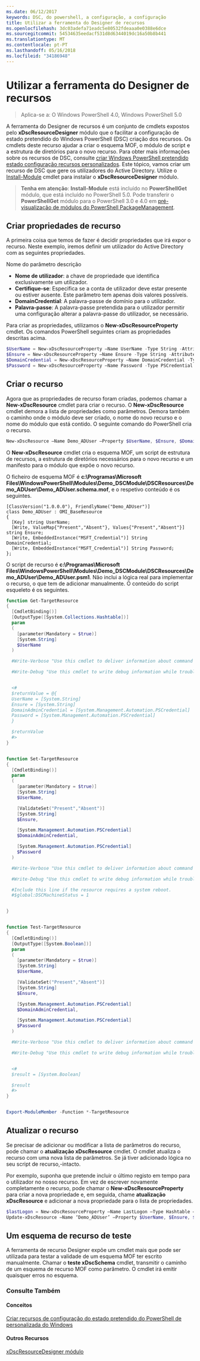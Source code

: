 ```yaml
---
ms.date: 06/12/2017
keywords: DSC, do powershell, a configuração, a configuração
title: Utilizar a ferramenta do Designer de recursos
ms.openlocfilehash: 3dc03adefa71eadc5e80532fdeaaa0e0388e6dce
ms.sourcegitcommit: 54534635eedacf531d8d6344019dc16a50b8b441
ms.translationtype: MT
ms.contentlocale: pt-PT
ms.lasthandoff: 05/16/2018
ms.locfileid: "34186948"
---
```

# <a name="using-the-resource-designer-tool"></a>Utilizar a ferramenta do Designer de recursos

> Aplica-se a: O Windows PowerShell 4.0, Windows PowerShell 5.0

A ferramenta do Designer de recursos é um conjunto de cmdlets expostos pelo **xDscResourceDesigner** módulo que o facilitar a configuração de estado pretendido do Windows PowerShell (DSC) criação dos recursos. Os cmdlets deste recurso ajudar a criar o esquema MOF, o módulo de script e a estrutura de diretórios para o novo recurso. Para obter mais informações sobre os recursos de DSC, consulte [criar Windows PowerShell pretendido estado configuração recursos personalizados](authoringResource.md).
Este tópico, vamos criar um recurso de DSC que gere os utilizadores do Active Directory.
Utilize o [Install-Module](https://technet.microsoft.com/library/dn807162.aspx) cmdlet para instalar o **xDscResourceDesigner** módulo.

>**Tenha em atenção**: **Install-Module** está incluído no **PowerShellGet** módulo, que está incluído no PowerShell 5.0. Pode transferir o **PowerShellGet** módulo para o PowerShell 3.0 e 4.0 em [pré-visualização de módulos do PowerShell PackageManagement](https://www.microsoft.com/en-us/download/details.aspx?id=49186).

## <a name="creating-resource-properties"></a>Criar propriedades de recurso
A primeira coisa que temos de fazer é decidir propriedades que irá expor o recurso. Neste exemplo, iremos definir um utilizador do Active Directory com as seguintes propriedades.

Nome do parâmetro descrição
* **Nome de utilizador**: a chave de propriedade que identifica exclusivamente um utilizador.
* **Certifique-se**: Especifica se a conta de utilizador deve estar presente ou estiver ausente. Este parâmetro tem apenas dois valores possíveis.
* **DomainCredential**: A palavra-passe de domínio para o utilizador.
* **Palavra-passe**: A palavra-passe pretendida para o utilizador permitir uma configuração alterar a palavra-passe do utilizador, se necessário.

Para criar as propriedades, utilizamos o **New-xDscResourceProperty** cmdlet. Os comandos PowerShell seguintes criam as propriedades descritas acima.

```powershell
$UserName = New-xDscResourceProperty –Name UserName -Type String -Attribute Key
$Ensure = New-xDscResourceProperty –Name Ensure -Type String -Attribute Write –ValidateSet “Present”, “Absent”
$DomainCredential = New-xDscResourceProperty –Name DomainCredential -Type PSCredential -Attribute Write
$Password = New-xDscResourceProperty –Name Password -Type PSCredential -Attribute Write
```

## <a name="create-the-resource"></a>Criar o recurso

Agora que as propriedades de recurso foram criadas, podemos chamar a **New-xDscResource** cmdlet para criar o recurso. O **New-xDscResource** cmdlet demora a lista de propriedades como parâmetros. Demora também o caminho onde o módulo deve ser criado, o nome do novo recurso e o nome do módulo que está contido. O seguinte comando do PowerShell cria o recurso.

```powershell
New-xDscResource –Name Demo_ADUser –Property $UserName, $Ensure, $DomainCredential, $Password –Path ‘C:\Program Files\WindowsPowerShell\Modules’ –ModuleName Demo_DSCModule
```

O **New-xDscResource** cmdlet cria o esquema MOF, um script de estrutura de recursos, a estrutura de diretórios necessários para o novo recurso e um manifesto para o módulo que expõe o novo recurso.

O ficheiro de esquema MOF é **c:\Programas\Microsoft Files\WindowsPowerShell\Modules\Demo_DSCModule\DSCResources\Demo_ADUser\Demo_ADUser.schema.mof**, e o respetivo conteúdo é os seguintes.

```
[ClassVersion("1.0.0.0"), FriendlyName("Demo_ADUser")]
class Demo_ADUser : OMI_BaseResource
{
  [Key] string UserName;
  [Write, ValueMap{"Present","Absent"}, Values{"Present","Absent"}] string Ensure;
  [Write, EmbeddedInstance("MSFT_Credential")] String DomainCredential;
  [Write, EmbeddedInstance("MSFT_Credential")] String Password;
};
```

O script de recurso é **c:\Programas\Microsoft Files\WindowsPowerShell\Modules\Demo_DSCModule\DSCResources\Demo_ADUser\Demo_ADUser.psm1**. Não inclui a lógica real para implementar o recurso, o que tem de adicionar manualmente. O conteúdo do script esqueleto é os seguintes.

```powershell
function Get-TargetResource
{
  [CmdletBinding()]
  [OutputType([System.Collections.Hashtable])]
  param
  (
    [parameter(Mandatory = $true)]
    [System.String]
    $UserName
  )

  #Write-Verbose "Use this cmdlet to deliver information about command processing."

  #Write-Debug "Use this cmdlet to write debug information while troubleshooting."


  <#
  $returnValue = @{
  UserName = [System.String]
  Ensure = [System.String]
  DomainAdminCredential = [System.Management.Automation.PSCredential]
  Password = [System.Management.Automation.PSCredential]
  }

  $returnValue
  #>
}


function Set-TargetResource
{
  [CmdletBinding()]
  param
  (
    [parameter(Mandatory = $true)]
    [System.String]
    $UserName,

    [ValidateSet("Present","Absent")]
    [System.String]
    $Ensure,

    [System.Management.Automation.PSCredential]
    $DomainAdminCredential,

    [System.Management.Automation.PSCredential]
    $Password
  )

  #Write-Verbose "Use this cmdlet to deliver information about command processing."

  #Write-Debug "Use this cmdlet to write debug information while troubleshooting."

  #Include this line if the resource requires a system reboot.
  #$global:DSCMachineStatus = 1


}


function Test-TargetResource
{
  [CmdletBinding()]
  [OutputType([System.Boolean])]
  param
  (
    [parameter(Mandatory = $true)]
    [System.String]
    $UserName,

    [ValidateSet("Present","Absent")]
    [System.String]
    $Ensure,

    [System.Management.Automation.PSCredential]
    $DomainAdminCredential,

    [System.Management.Automation.PSCredential]
    $Password
  )

  #Write-Verbose "Use this cmdlet to deliver information about command processing."

  #Write-Debug "Use this cmdlet to write debug information while troubleshooting."


  <#
  $result = [System.Boolean]

  $result
  #>
}


Export-ModuleMember -Function *-TargetResource
```

## <a name="updating-the-resource"></a>Atualizar o recurso

Se precisar de adicionar ou modificar a lista de parâmetros do recurso, pode chamar o **atualização xDscResource** cmdlet. O cmdlet atualiza o recurso com uma nova lista de parâmetros. Se já tiver adicionado lógica no seu script de recurso,-intacto.

Por exemplo, suponha que pretende incluir o último registo em tempo para o utilizador no nosso recurso. Em vez de escrever novamente completamente o recurso, pode chamar o **New-xDscResourceProperty** para criar a nova propriedade e, em seguida, chame **atualização xDscResource** e adicionar a nova propriedade para o lista de propriedades.

```powershell
$lastLogon = New-xDscResourceProperty –Name LastLogon –Type Hashtable –Attribute Write –Description “For mapping users to their last log on time”
Update-xDscResource –Name ‘Demo_ADUser’ –Property $UserName, $Ensure, $DomainCredential, $Password, $lastLogon -Force
```

## <a name="testing-a-resource-schema"></a>Um esquema de recurso de teste

A ferramenta de recurso Designer expõe um cmdlet mais que pode ser utilizada para testar a validade de um esquema MOF ter escrito manualmente. Chamar o **teste xDscSchema** cmdlet, transmitir o caminho de um esquema de recurso MOF como parâmetro. O cmdlet irá emitir quaisquer erros no esquema.

### <a name="see-also"></a>Consulte Também

#### <a name="concepts"></a>Conceitos
[Criar recursos de configuração do estado pretendido do PowerShell de personalizada do Windows](authoringResource.md)

#### <a name="other-resources"></a>Outros Recursos
[xDscResourceDesigner módulo](https://powershellgallery.com/packages/xDscResourceDesigner)